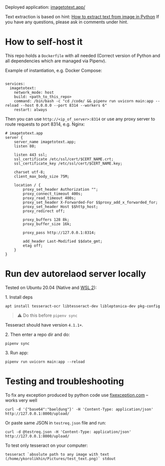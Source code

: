 
Deployed application: [imagetotext.app/](https://imagetotext.app/)

Text extraction is based on hint: [How to extract text from image in Python](https://hinty.io/vserhiyev/how-to-extract-text-from-image-in-python/) If you have any questions, please ask in comments under hint.
# How to self-host it

This repo holds a `Dockerfile` with all needed (Correct version of Python and all dependencies which are managed via Pipenv).

Example of instantiation, e.g. Docker Compose:

```

services:
  imagetotext:
    network_mode: host
    build: <path_to_this_repo>
    command: /bin/bash -c "cd /code/ && pipenv run uvicorn main:app --reload --host 0.0.0.0 --port 8314 --workers 6"
    restart: always

```

Then you can use `http://<ip_of_server>:8314` or use any proxy server to route requests to port 8314, e.g. Nginx:



```
# imagetotext.app
server {
    server_name imagetotext.app;
    listen 80;
    
    listen 443 ssl;
    ssl_certificate /etc/ssl/cert/$CERT_NAME.crt;
    ssl_certificate_key /etc/ssl/cert/$CERT_NAME.key;

    charset utf-8;
    client_max_body_size 75M;

    location / {
        proxy_set_header Authorization "";
        proxy_connect_timeout 400s;
        proxy_read_timeout 400s;
        proxy_set_header X-Forwarded-For $$proxy_add_x_forwarded_for;
        proxy_set_header Host $$http_host;
        proxy_redirect off;
        
        proxy_buffers 128 8k; 
        proxy_buffer_size 16k;

        proxy_pass http://127.0.0.1:8314;

        add_header Last-Modified $$date_gmt;
        etag off;
    }
}
```




# Run dev autorelaod server locally

Tested on Ubuntu 20.04 (Native and [WSL 2](https://hinty.io/ivictbor/simple-way-to-docker-on-windows-10-home-with-wsl-2/)):

1\. Install deps


```
apt install tesseract-ocr libtesseract-dev libleptonica-dev pkg-config
```

>  ⚠ Do this before `pipenv sync`


Tesseract should have version `4.1.1+`.

2\. Then enter a repo dir and do:

```
pipenv sync
```

3\. Run app:

```
pipenv run uvicorn main:app --reload
```

# Testing and troubleshooting

To fix any exception produced by python code use [fixexception.com](http://fixexception.com/) – works very well

```
curl -d '{"base64":"baeldung"}' -H 'Content-Type: application/json' http://127.0.0.1:8000/upload/
```

Or paste same JSON in `testreq.json` file and run:

```
curl -d @testreq.json -H 'Content-Type: application/json' http://127.0.0.1:8000/upload/
```

To test only tesseract on your computer:

```
tesseract `absolute path to any image with text (/home/ykorolikhin/Pictures/test_text.png)` stdout 
```








